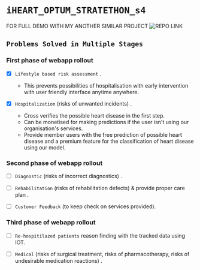  
# ```iHEART_OPTUM_STRATETHON_s4```

FOR FULL DEMO WITH MY ANOTHER SIMILAR PROJECT 
![REPO LINK](https://github.com/codevshl/Diabetes-Predictor)


 ## ```Problems Solved in Multiple Stages```

### First phase of webapp rollout 
  
  * [x] `Lifestyle based risk assessment` .
     - This prevents possibilities of hospitalisation with early intervention with user friendly interface anytime anywhere.

  * [x] `Hospitalization` (risks of unwanted incidents) . 
    - Cross verifies the possible heart disease in the first step.
    - Can be monetised for making predictions if the user isn't using our organisation's services.
    - Provide member users with the free prediction of possible heart disease and a premium feature for the classification of heart disease using our model.

### Second phase of webapp rollout
  
  * [ ] `Diagnostic` (risks of incorrect diagnostics) .

  * [ ] `Rehabilitation` (risks of rehabilitation defects) & provide proper care plan .
  
  * [ ] `Customer Feedback` (to keep check on services provided).

### Third phase of webapp rollout

  * [ ] `Re-hospitilazed patients` reason finding with the tracked data using IOT.

  * [ ] `Medical` (risks of surgical treatment, risks of pharmacotherapy, risks of undesirable medication reactions) .

 






